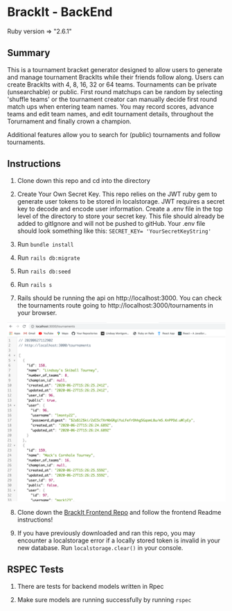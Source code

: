 
# BrackIt - BackEnd

Ruby version => "2.6.1"

## Summary

This is a tournament bracket generator designed to allow users to generate and manage tournament BrackIts while their friends follow along. Users can create BrackIts with 4, 8, 16, 32 or 64 teams. Tournaments can be private (unsearchable) or public. First round matchups can be random by selecting 'shuffle teams' or the tournament creator can manually decide first round match ups when entering team names. You may record scores, advance teams and edit team names, and edit tournament details, throughout the Torurnament and finally crown a champion. 

Additional features allow you to search for (public) tournaments and follow tournaments. 

## Instructions

1. Clone down this repo and cd into the directory

2. Create Your Own Secret Key.
    This repo relies on the JWT ruby gem to generate user tokens to be stored in localstorage. JWT requires a secret key to decode and encode user information. Create a .env file in the top level of the directory to store your secret key. This file should already be added to gitIgnore and will not be pushed to gitHub. Your .env file should look something like this:
    `SECRET_KEY= 'YourSecretKeyString'`

3. Run 
`bundle install`

4. Run
`rails db:migrate`

5. Run
`rails db:seed`

6. Run
`rails s`

7. Rails should be running the api on http://localhost:3000. You can check the tournaments route going to http://localhost:3000/tournaments in your browser.

![alt tournaments route](tournaments.png)

8. Clone down the [BrackIt Frontend Repo](https://github.com/lmonty22/brackIt-front-end/) and follow the frontend Readme instructions! 

9. If you have previously downloaded and ran this repo, you may encounter a localstorage error if a locally stored token is invalid in your new database. Run `localstorage.clear()` in your console. 

## RSPEC Tests

1. There are tests for backend models written in Rpec

2. Make sure models are running successfully by running `rspec`

